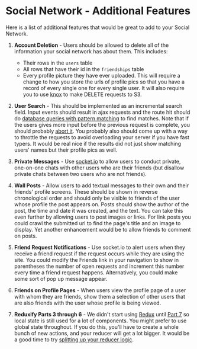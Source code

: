 # Social Network - Additional Features

Here is a list of additional features that would be great to add to your Social Network.

1. **Account Deletion** - Users should be allowed to delete all of the information your social network has about them. This includes:
    * Their rows in the `users` table
    * All rows that have their id in the `friendships` table
    * Every profile picture they have ever uploaded. This will require a change to how you store the urls of profile pics so that you have a record of every single one for every single user. It will also require you to use [knox](https://github.com/Automattic/knox#delete) to make DELETE requests to S3.

1. **User Search** - This should be implemented as an incremental search field. Input events should result in ajax requests and the route hit should do [database queries with pattern matching](https://www.postgresql.org/docs/9.0/static/functions-matching.html) to find matches. Note that if the users gives more input before the previous request is complete, you should probably [abort it](https://github.com/mzabriskie/axios#cancellation). You probably also should come up with a way to throttle the requests to avoid overloading your server if you have fast typers. It would be real nice if the results did not just show matching users' names but their profile pics as well.

2. **Private Messages** - Use [socket.io](../socket.io) to allow users to conduct private, one-on-one chats with other users who are their friends (but disallow private chats between two users who are not friends).

3. **Wall Posts** - Allow users to add textual messages to their own and their friends' profile screens. These should be shown in reverse chronological order and should only be visible to friends of the user whose profile the post appears on. Posts should show the author of the post, the time and date it was created, and the text. You can take this even further by allowing users to post images or links. For link posts you could crawl the submitted url to find the page's title and an image to display. Yet another enhancement would be to allow friends to comment on posts.

4. **Friend Request Notifications** - Use socket.io to alert users when they receive a friend request if the request occurs while they are using the site. You could modify the Friends link in your navigation to show in parentheses the number of open requests and increment this number every time a friend request happens. Alternatively, you could make some sort of pop up message appear.

5. **Friends on Profile Pages** - When users view the profile page of a user with whom they are friends, show them a selection of other users that are also friends with the user whose profile is being viewed.
6. **Reduxify Parts 3 through 6** - We didn't start using [Redux](../redux) until [Part 7](../social_network7) so local state is still used for a lot of components. You might prefer to use global state throughout. If you do this, you'll have to create a whole bunch of new actions, and your reducer will get a lot bigger. It would be a good time to try [splitting up your reducer logic](http://redux.js.org/docs/recipes/reducers/SplittingReducerLogic.html).
